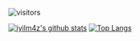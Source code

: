 ![visitors](https://img.shields.io/badge/dynamic/json?color=informational&label=visitor%20count&query=value&url=https%3A%2F%2Fapi.countapi.xyz%2Fhit%2Fiyilm4z.iyilm4z%2Freadme)

[![iyilm4z's github stats](https://github-readme-stats.vercel.app/api?username=iyilm4z)](https://github.com/iyilm4z/github-readme-stats)
[![Top Langs](https://github-readme-stats.vercel.app/api/top-langs/?username=iyilm4z&layout=compact)](https://github.com/iyilm4z/github-readme-stats)
